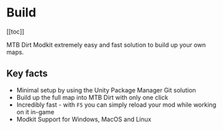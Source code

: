 # Build

[[toc]]

MTB Dirt Modkit extremely easy and fast solution to build up your own maps. 

## Key facts

- Minimal setup by using the Unity Package Manager Git solution
- Build up the full map into MTB Dirt with only one click
- Incredibly fast - with `F5` you can simply reload your mod while working on it in-game
- Modkit Support for Windows, MacOS and Linux
